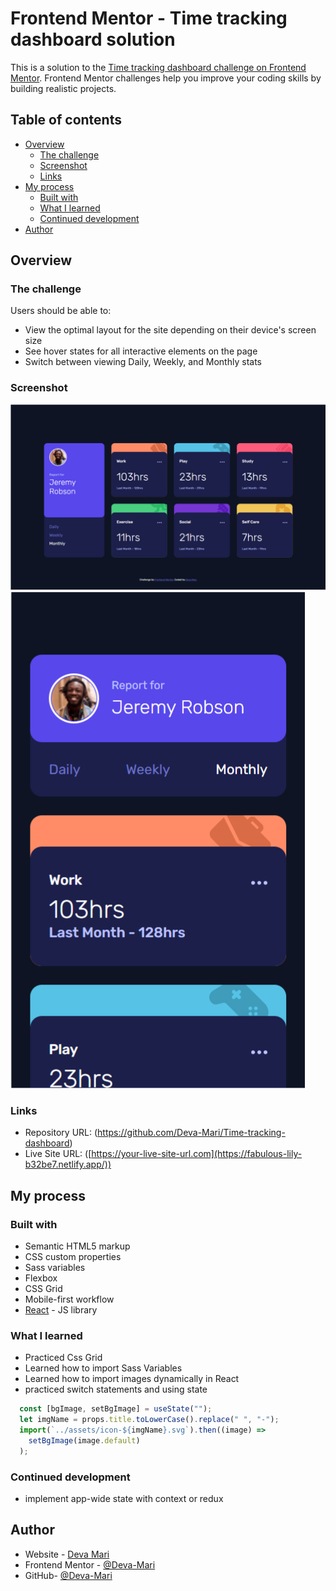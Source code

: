 # Frontend Mentor - Time tracking dashboard solution

This is a solution to the [Time tracking dashboard challenge on Frontend Mentor](https://www.frontendmentor.io/challenges/time-tracking-dashboard-UIQ7167Jw). Frontend Mentor challenges help you improve your coding skills by building realistic projects. 

## Table of contents

- [Overview](#overview)
  - [The challenge](#the-challenge)
  - [Screenshot](#screenshot)
  - [Links](#links)
- [My process](#my-process)
  - [Built with](#built-with)
  - [What I learned](#what-i-learned)
  - [Continued development](#continued-development)
- [Author](#author)

## Overview

### The challenge

Users should be able to:

- View the optimal layout for the site depending on their device's screen size
- See hover states for all interactive elements on the page
- Switch between viewing Daily, Weekly, and Monthly stats

### Screenshot

![](./desktop.jpg)
![](./mobile.jpg)


### Links

- Repository URL: (https://github.com/Deva-Mari/Time-tracking-dashboard)
- Live Site URL: ([https://your-live-site-url.com](https://fabulous-lily-b32be7.netlify.app/))

## My process

### Built with

- Semantic HTML5 markup
- CSS custom properties
- Sass variables 
- Flexbox
- CSS Grid
- Mobile-first workflow
- [React](https://reactjs.org/) - JS library

### What I learned

- Practiced Css Grid
- Learned how to import Sass Variables
- Learned how to import images dynamically in React
- practiced switch statements and using state 

```js
  const [bgImage, setBgImage] = useState("");
  let imgName = props.title.toLowerCase().replace(" ", "-");
  import(`../assets/icon-${imgName}.svg`).then((image) =>
    setBgImage(image.default)
  );
```

### Continued development

- implement app-wide state with context or redux

## Author

- Website - [Deva Mari](https://devamari.com/)
- Frontend Mentor - [@Deva-Mari](https://www.frontendmentor.io/profile/Deva-Mari)
- GitHub- [@Deva-Mari](https://github.com/Deva-Mari)

